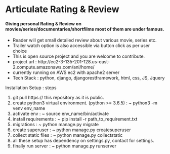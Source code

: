 # Articulate Rating & Review
<h4>Giving personal Rating & Review on movies/series/documentaries/shortfilms most of them  are under famous.</h3>
<ul>
    <li>
    Reader will get small detailed review about various movie, series etc.</li>
    <li>
    Trailer watch option is also accessible via button click as per user choice
    </li>
    <li>
    This is open source project and you are welcome to contribute.
    </li>
    <li>
    project url : http://ec2-3-135-201-128.us-east-2.compute.amazonaws.com/ani/home/
    </li>
    <li>
    currently running on AWS ec2 with apache2 server
    </li>
    <li>
    Tech Stack : python, django, djangorestframework, html, css, JS, Jquery
    </li>
</ul>

Installation Setup : steps
<ol>
<li>
git pull https:// this repository as it is public. 
</li>
<li>
create python3 virtual environment. (python >= 3.6.5) :
~ python3 -m venv env_name
</li>
<li>
activate env : ~ source env_name/bin/activate
</li>
<li>
install requirements : ~ pip install -r path_to_requirement.txt
</li>
<li>
migrations : ~ python manage.py migrate
</li>
<li>
create superuser : ~ python manage.py createsuperuser
</li>
<li>
collect static files : ~ python manage.py collectstatic
</li>
<li>
all these setup has dependency on settings.py, contact for settings.
</li>
<li>
finally run server : ~ python manage.py runserver
</li>
</ol>